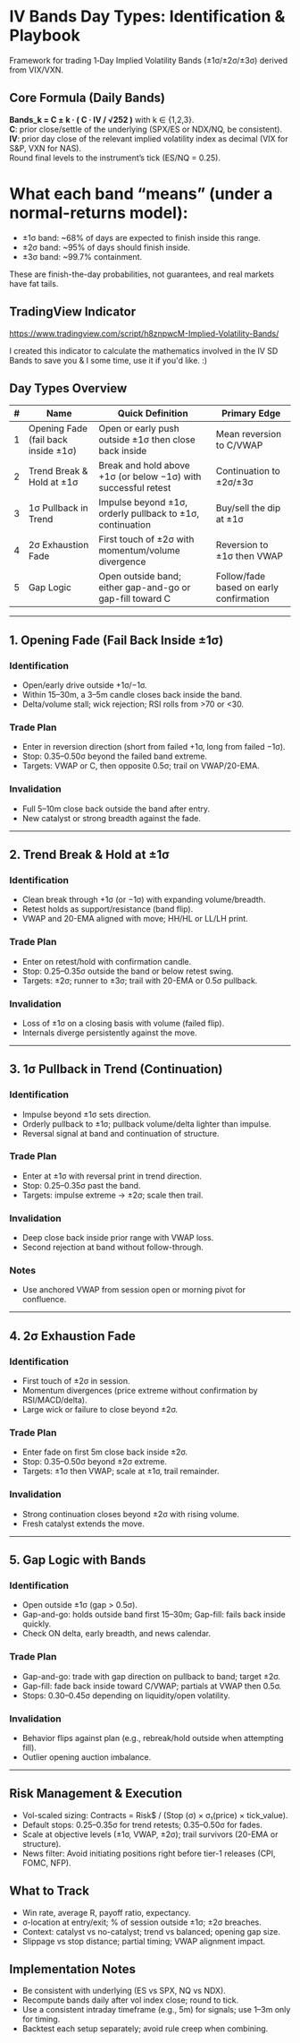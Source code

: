 # IV Bands Day Types: Identification & Playbook

Framework for trading 1‑Day Implied Volatility Bands (±1σ/±2σ/±3σ) derived from VIX/VXN.

## Core Formula (Daily Bands)
**Bands_k = C ± k · ( C · IV / √252 )** with k ∈ {1,2,3}.  
**C**: prior close/settle of the underlying (SPX/ES or NDX/NQ, be consistent).  
**IV**: prior day close of the relevant implied volatility index as decimal (VIX for S&P, VXN for NAS).  
Round final levels to the instrument’s tick (ES/NQ = 0.25).

# What each band “means” (under a normal-returns model):

 - ±1σ band: ~68% of days are expected to finish inside this range.
 - ±2σ band: ~95% of days should finish inside.
 - ±3σ band: ~99.7% containment.

These are finish-the-day probabilities, not guarantees, and real markets have fat tails.

## TradingView Indicator

https://www.tradingview.com/script/h8znpwcM-Implied-Volatility-Bands/

I created this indicator to calculate the mathematics involved in the IV SD Bands to save you & I some time, use it if you'd like. :) 

## Day Types Overview
| # | Name | Quick Definition | Primary Edge |
|---|------|------------------|--------------|
| 1 | Opening Fade (fail back inside ±1σ) | Open or early push outside ±1σ then close back inside | Mean reversion to C/VWAP |
| 2 | Trend Break & Hold at ±1σ | Break and hold above +1σ (or below −1σ) with successful retest | Continuation to ±2σ/±3σ |
| 3 | 1σ Pullback in Trend | Impulse beyond ±1σ, orderly pullback to ±1σ, continuation | Buy/sell the dip at ±1σ |
| 4 | 2σ Exhaustion Fade | First touch of ±2σ with momentum/volume divergence | Reversion to ±1σ then VWAP |
| 5 | Gap Logic | Open outside band; either gap-and-go or gap-fill toward C | Follow/fade based on early confirmation |

---

## 1. Opening Fade (Fail Back Inside ±1σ)
### Identification
- Open/early drive outside +1σ/−1σ.
- Within 15–30m, a 3–5m candle closes back inside the band.
- Delta/volume stall; wick rejection; RSI rolls from >70 or <30.

### Trade Plan
- Enter in reversion direction (short from failed +1σ, long from failed −1σ).
- Stop: 0.35–0.50σ beyond the failed band extreme.
- Targets: VWAP or C, then opposite 0.5σ; trail on VWAP/20-EMA.

### Invalidation
- Full 5–10m close back outside the band after entry.
- New catalyst or strong breadth against the fade.

---

## 2. Trend Break & Hold at ±1σ
### Identification
- Clean break through +1σ (or −1σ) with expanding volume/breadth.
- Retest holds as support/resistance (band flip).
- VWAP and 20-EMA aligned with move; HH/HL or LL/LH print.

### Trade Plan
- Enter on retest/hold with confirmation candle.
- Stop: 0.25–0.35σ outside the band or below retest swing.
- Targets: ±2σ; runner to ±3σ; trail with 20-EMA or 0.5σ pullback.

### Invalidation
- Loss of ±1σ on a closing basis with volume (failed flip).
- Internals diverge persistently against the move.

---

## 3. 1σ Pullback in Trend (Continuation)
### Identification
- Impulse beyond ±1σ sets direction.
- Orderly pullback to ±1σ; pullback volume/delta lighter than impulse.
- Reversal signal at band and continuation of structure.

### Trade Plan
- Enter at ±1σ with reversal print in trend direction.
- Stop: 0.25–0.35σ past the band.
- Targets: impulse extreme → ±2σ; scale then trail.

### Invalidation
- Deep close back inside prior range with VWAP loss.
- Second rejection at band without follow-through.

### Notes
- Use anchored VWAP from session open or morning pivot for confluence.

---

## 4. 2σ Exhaustion Fade
### Identification
- First touch of ±2σ in session.
- Momentum divergences (price extreme without confirmation by RSI/MACD/delta).
- Large wick or failure to close beyond ±2σ.

### Trade Plan
- Enter fade on first 5m close back inside ±2σ.
- Stop: 0.35–0.50σ beyond ±2σ extreme.
- Targets: ±1σ then VWAP; scale at ±1σ, trail remainder.

### Invalidation
- Strong continuation closes beyond ±2σ with rising volume.
- Fresh catalyst extends the move.

---

## 5. Gap Logic with Bands
### Identification
- Open outside ±1σ (gap > 0.5σ).
- Gap-and-go: holds outside band first 15–30m; Gap-fill: fails back inside quickly.
- Check ON delta, early breadth, and news calendar.

### Trade Plan
- Gap-and-go: trade with gap direction on pullback to band; target ±2σ.
- Gap-fill: fade back inside toward C/VWAP; partials at VWAP then 0.5σ.
- Stops: 0.30–0.45σ depending on liquidity/open volatility.

### Invalidation
- Behavior flips against plan (e.g., rebreak/hold outside when attempting fill).
- Outlier opening auction imbalance.

---

## Risk Management & Execution
- Vol-scaled sizing: Contracts = Risk$ / (Stop (σ) × σ₁(price) × tick_value).
- Default stops: 0.25–0.35σ for trend retests; 0.35–0.50σ for fades.
- Scale at objective levels (±1σ, VWAP, ±2σ); trail survivors (20-EMA or structure).
- News filter: Avoid initiating positions right before tier-1 releases (CPI, FOMC, NFP).

## What to Track
- Win rate, average R, payoff ratio, expectancy.
- σ-location at entry/exit; % of session outside ±1σ; ±2σ breaches.
- Context: catalyst vs no-catalyst; trend vs balanced; opening gap size.
- Slippage vs stop distance; partial timing; VWAP alignment impact.

## Implementation Notes
- Be consistent with underlying (ES vs SPX, NQ vs NDX).
- Recompute bands daily after vol index close; round to tick.
- Use a consistent intraday timeframe (e.g., 5m) for signals; use 1–3m only for timing.
- Backtest each setup separately; avoid rule creep when combining.
